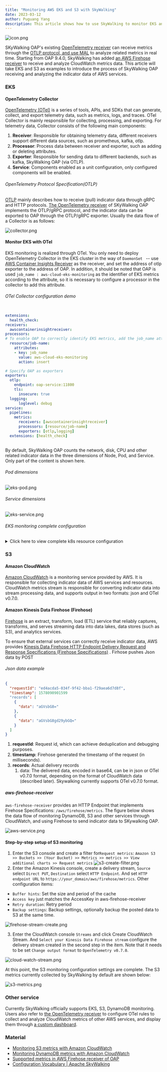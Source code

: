 ```yaml
---
title: "Monitoring AWS EKS and S3 with SkyWalking"
date: 2023-03-12
author: Puguang Yang
description: This article shows how to use SkyWalking to monitor EKS and S3.
---
```


![icon.png](./icon.png)


SKyWalking OAP's existing [OpenTelemetry receiver](https://skywalking.apache.org/docs/main/next/en/setup/backend/opentelemetry-receiver/) can receive metrics through the [OTLP protocol, and use ](https://github.com/open-telemetry/opentelemetry-specification/blob/main/specification/protocol/otlp.md)[MAL](https://skywalking.apache.org/docs/main/next/en/concepts-and-designs/mal/) to analyze related metrics in real time. Starting from OAP 9.4.0, SkyWalking has added [an AWS Firehose receiver](https://skywalking.apache.org/docs/main/next/en/setup/backend/aws-firehose-receiver/) to receive and analyze CloudWatch metrics data. This article will take EKS and S3 as examples to introduce the process of SkyWalking OAP receiving and analyzing the indicator data of AWS services.

### EKS

#### OpenTelemetry Collector

[OpenTelemetry (OTel)](https://opentelemetry.io/) is a series of tools, APIs, and SDKs that can generate, collect, and export telemetry data, such as metrics, logs, and traces. OTel Collector is mainly responsible for collecting, processing, and exporting. For telemetry data, Collector consists of the following main components:

1. **Receiver**: Responsible for obtaining telemetry data, different receivers support different data sources, such as prometheus, kafka, otlp.
2. **Processor**: Process data between receiver and exporter, such as adding or deleting attributes.
3. **Exporter**: Responsible for sending data to different backends, such as kafka, SkyWalking OAP (via OTLP).
4. **Service**: Components enabled as a unit configuration, only configured components will be enabled.

###### OpenTelemetry Protocol Specification(OTLP)

[OTLP](https://github.com/open-telemetry/opentelemetry-specification/blob/main/specification/protocol/otlp.md) mainly describes how to receive (pull) indicator data through gRPC and HTTP protocols. [The OpenTelemetry receiver](https://skywalking.apache.org/docs/main/next/en/setup/backend/opentelemetry-receiver/) of SKyWalking OAP implements the OTLP/gRPC protocol, and the indicator data can be exported to OAP through the OTLP/gRPC exporter. Usually the data flow of a Collector is as follows:

![collector.png](./collector.png)

#### Monitor EKS with OTel

EKS monitoring is realized through OTel. You only need to deploy OpenTelemetry Collector in the EKS cluster in the way of `DaemonSet ` -- use [AWS Container Insights Receiver](https://github.com/open-telemetry/opentelemetry-collector-contrib/blob/main/receiver/awscontainerinsightreceiver/README.md) as the receiver, and set the address of otlp exporter to the address of OAP. In addition, it should be noted that OAP is used `job_name : aws-cloud-eks-monitoring` as the identifier of EKS metrics according to the attribute, so it is necessary to configure a processor in the collector to add this attribute.

###### OTel Collector configuration demo

```yaml

extensions:
  health_check:
receivers:
  awscontainerinsightreceiver:
processors:
# To enable OAP to correctly identify EKS metrics, add the job_name attribute
  resource/job-name:
    attributes:
    - key: job_name   
      value: aws-cloud-eks-monitoring
      action: insert     

# Specify OAP as exporters
exporters:
  otlp:
    endpoint: oap-service:11800 
    tls:
      insecure: true
  logging:
      loglevel: debug          
service:
  pipelines:
    metrics:
      receivers: [awscontainerinsightreceiver]
      processors: [resource/job-name]
      exporters: [otlp,logging]
  extensions: [health_check]
  
```

By default, SkyWalking OAP counts the network, disk, CPU and other related indicator data in the three dimensions of Node, Pod, and Service. Only part of the content is shown here.

######  Pod dimensions

![eks-pod.png](./eks-pod.png)

######  Service dimensions

![eks-service.png](./eks-service.png)

###### EKS monitoring complete configuration

<details>
<summary>Click here to view complete k8s resource configuration </summary>

```yaml

apiVersion: v1
kind: ServiceAccount
metadata:
  name: aws-otel-sa
  namespace: aws-otel-eks

---
kind: ClusterRole
apiVersion: rbac.authorization.k8s.io/v1
metadata:
  name: aoc-agent-role
rules:
  - apiGroups: [""]
    resources: ["pods", "nodes", "endpoints"]
    verbs: ["list", "watch"]
  - apiGroups: ["apps"]
    resources: ["replicasets"]
    verbs: ["list", "watch"]
  - apiGroups: ["batch"]
    resources: ["jobs"]
    verbs: ["list", "watch"]
  - apiGroups: [""]
    resources: ["nodes/proxy"]
    verbs: ["get"]
  - apiGroups: [""]
    resources: ["nodes/stats", "configmaps", "events"]
    verbs: ["create", "get"]
  - apiGroups: [""]
    resources: ["configmaps"]
    resourceNames: ["otel-container-insight-clusterleader"]
    verbs: ["get","update"]
  - apiGroups: ["coordination.k8s.io"]
    resources: ["leases"]
    verbs: ["create","get","update"]    

---
kind: ClusterRoleBinding
apiVersion: rbac.authorization.k8s.io/v1
metadata:
  name: aoc-agent-role-binding
subjects:
  - kind: ServiceAccount
    name: aws-otel-sa
    namespace: aws-otel-eks
roleRef:
  kind: ClusterRole
  name: aoc-agent-role
  apiGroup: rbac.authorization.k8s.io

---
apiVersion: v1
kind: ConfigMap
metadata:
  name: otel-agent-conf
  namespace: aws-otel-eks
  labels:
    app: opentelemetry
    component: otel-agent-conf
data:
  otel-agent-config: |
    extensions:
      health_check:

    receivers:
      awscontainerinsightreceiver:

    processors:
      resource/job-name:
        attributes:
        - key: job_name   
          value: aws-cloud-eks-monitoring
          action: insert     

    exporters:
      otlp:
        endpoint: oap-service:11800
        tls:
          insecure: true
      logging:
          loglevel: debug          

    service:
      pipelines:
        metrics:
          receivers: [awscontainerinsightreceiver]
          processors: [resource/job-name]
          exporters: [otlp,logging]
      extensions: [health_check]

---

apiVersion: apps/v1
kind: DaemonSet
metadata:
  name: aws-otel-eks-ci
  namespace: aws-otel-eks
spec:
  selector:
    matchLabels:
      name: aws-otel-eks-ci
  template:
    metadata:
      labels:
        name: aws-otel-eks-ci
    spec:
      containers:
        - name: aws-otel-collector
          image: amazon/aws-otel-collector:v0.23.0
          env:
         	  # Specify region
            - name: AWS_REGION
              value: "ap-northeast-1"
            - name: K8S_NODE_NAME
              valueFrom:
                fieldRef:
                  fieldPath: spec.nodeName
            - name: HOST_IP
              valueFrom:
                fieldRef:
                  fieldPath: status.hostIP
            - name: HOST_NAME
              valueFrom:
                fieldRef:
                  fieldPath: spec.nodeName
            - name: K8S_NAMESPACE
              valueFrom:
                 fieldRef:
                   fieldPath: metadata.namespace
          imagePullPolicy: Always
          command:
            - "/awscollector"
            - "--config=/conf/otel-agent-config.yaml"
          volumeMounts:
            - name: rootfs
              mountPath: /rootfs
              readOnly: true
            - name: dockersock
              mountPath: /var/run/docker.sock
              readOnly: true
            - name: varlibdocker
              mountPath: /var/lib/docker
              readOnly: true
            - name: containerdsock
              mountPath: /run/containerd/containerd.sock
              readOnly: true
            - name: sys
              mountPath: /sys
              readOnly: true
            - name: devdisk
              mountPath: /dev/disk
              readOnly: true
            - name: otel-agent-config-vol
              mountPath: /conf
            - name: otel-output-vol  
              mountPath: /otel-output
          resources:
            limits:
              cpu:  200m
              memory: 200Mi
            requests:
              cpu: 200m
              memory: 200Mi
      volumes:
        - configMap:
            name: otel-agent-conf
            items:
              - key: otel-agent-config
                path: otel-agent-config.yaml
          name: otel-agent-config-vol
        - name: rootfs
          hostPath:
            path: /
        - name: dockersock
          hostPath:
            path: /var/run/docker.sock
        - name: varlibdocker
          hostPath:
            path: /var/lib/docker
        - name: containerdsock
          hostPath:
            path: /run/containerd/containerd.sock
        - name: sys
          hostPath:
            path: /sys
        - name: devdisk
          hostPath:
            path: /dev/disk/
        - name: otel-output-vol  
          hostPath:
            path: /otel-output
      serviceAccountName: aws-otel-sa
        
```

</details>


### S3

#### Amazon CloudWatch

[Amazon CloudWatch](https://docs.aws.amazon.com/AmazonCloudWatch/latest/monitoring/WhatIsCloudWatch.html) is a monitoring service provided by AWS. It is responsible for collecting indicator data of AWS services and resources. CloudWatch metrics stream is responsible for converting indicator data into stream processing data, and supports output in two formats: json and OTel v0.7.0.

#### Amazon Kinesis Data Firehose (Firehose)

[Firehose](https://aws.amazon.com/cn/kinesis/data-firehose/) is an extract, transform, load (ETL) service that reliably captures, transforms, and serves streaming data into data lakes, data stores (such as S3), and analytics services.

To ensure that external services can correctly receive indicator data, AWS provides [Kinesis Data Firehose HTTP Endpoint Delivery Request and Response Specifications (Firehose Specifications)](https://docs.aws.amazon.com/firehose/latest/dev/httpdeliveryrequestresponse.html) . Firhose pushes Json data by POST

###### Json data example

```json
{
  "requestId": "ed4acda5-034f-9f42-bba1-f29aea6d7d8f",
  "timestamp": 1578090901599
  "records": [
    {
      "data": "aGVsbG8="
    },
    {
      "data": "aGVsbG8gd29ybGQ="
    }
  ]
}
```
1. **requestId**: Request id, which can achieve deduplication and debugging purposes.
2. **timestamp**: Firehose generated the timestamp of the request (in milliseconds).
3. **records**: Actual delivery records
   1. data: The delivered data, encoded in base64, can be in json or OTel v0.7.0 format, depending on the format of CloudWatch data (described later). Skywalking currently supports OTel v0.7.0 format.

##### aws-firehose-receiver

`aws-firehose-receiver`  provides an HTTP Endpoint that implements Firehose Specifications: `/aws/firehose/metrics`. The figure below shows the data flow of monitoring DynamoDB, S3 and other services through CloudWatch, and using Firehose to send indicator data to SKywalking OAP.

![aws-service.png](./aws-service.png)

#### Step-by-step setup of S3 monitoring

1. Enter the S3 console and create a filter for`Request metrics`: `Amazon S3 >> Buckets >> (Your Bucket) >> Metrics >> metrics >> View additional charts >> Request metrics`
  ![s3-create-filter.png](./s3-create-filter.png)
2. Enter the Amazon Kinesis console, create a delivery stream, `Source` select `Direct PUT`, `Destination` select `HTTP Endpoint`. And set `HTTP endpoint URL` to `https://your_domain/aws/firehose/metrics`. Other configuration items:
  *  `Buffer hints`: Set the size and period of the cache
  * `Access key` just matches the AccessKey in aws-firehose-receiver
  * `Retry duration`:  Retry period
  * `Backup settings`: Backup settings, optionally backup the posted data to S3 at the same time.


![firehose-stream-create.png](./firehose-stream-create.png)

3.  Enter the CloudWatch console `Streams` and click Create CloudWatch Stream. And `Select your Kinesis Data Firehose stream` configure the delivery stream created in the second step in the item. Note that it needs to be set `Change output format` to `OpenTelemetry v0.7.0`.

![cloud-watch-stream.png](./cloud-watch-stream.png)

At this point, the S3 monitoring configuration settings are complete. The S3 metrics currently collected by SkyWalking by default are shown below:

![s3-metrics.png](./s3-metrics.png)

### Other service

Currently SkyWalking officially supports EKS, S3, DynamoDB monitoring. Users also refer to [the OpenTelemetry receiver](https://skywalking.apache.org/docs/main/next/en/setup/backend/opentelemetry-receiver/) to configure OTel rules to collect and analyze CloudWatch metrics of other AWS services, and display them through [a custom dashboard](https://skywalking.apache.org/docs/main/next/en/ui/readme/).

### Material

* [Monitoring S3 metrics with Amazon CloudWatch](https://docs.aws.amazon.com/AmazonS3/latest/userguide/cloudwatch-monitoring.html)
* [Monitoring DynamoDB metrics with Amazon CloudWatch](https://docs.aws.amazon.com/amazondynamodb/latest/developerguide/monitoring-cloudwatch.html)
* [Supported metrics in AWS Firehose receiver of OAP](https://skywalking.apache.org/docs/main/next/en/setup/backend/aws-firehose-receiver/)
* [Configuration Vocabulary | Apache SkyWalking](https://skywalking.apache.org/docs/main/next/en/setup/backend/configuration-vocabulary/)